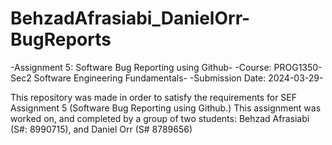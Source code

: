 # BehzadAfrasiabi_DanielOrr-BugReports

-Assignment 5: Software Bug Reporting using Github-
-Course: PROG1350-Sec2 Software Engineering Fundamentals- 
-Submission Date: 2024-03-29-

This repository was made in order to satisfy the requirements for SEF Assignment 5 (Software Bug Reporting using Github.)
This assignment was worked on, and completed by a group of two students: Behzad Afrasiabi (S#: 8990715), and Daniel Orr (S# 8789656) 
